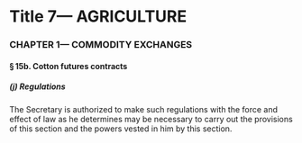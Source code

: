 
# Title 7— AGRICULTURE
### CHAPTER 1— COMMODITY EXCHANGES
#### § 15b. Cotton futures contracts
##### (j) Regulations

The Secretary is authorized to make such regulations with the force and effect of law as he determines may be necessary to carry out the provisions of this section and the powers vested in him by this section.

